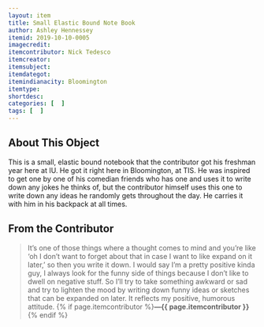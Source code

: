 ```yaml
---
layout: item
title: Small Elastic Bound Note Book
author: Ashley Hennessey
itemid: 2019-10-10-0005
imagecredit: 
itemcontributor: Nick Tedesco
itemcreator: 
itemsubject: 
itemdategot: 
itemindianacity: Bloomington
itemtype: 
shortdesc: 
categories: [  ]
tags: [  ]
---
```

## About This Object

This is a small, elastic bound notebook that the contributor got his freshman year here at IU. He got it right here in Bloomington, at TIS. He was inspired to get one by one of his comedian friends who has one and uses it to write down any jokes he thinks of, but the contributor himself uses this one to write down any ideas he randomly gets throughout the day. He carries it with him in his backpack at all times. 

## From the Contributor

> It’s one of those things where a thought comes to mind and you’re like ‘oh I don’t want to forget about that in case I want to like expand on it later,’ so then you write it down. I would say I’m a pretty positive kinda guy, I always look for the funny side of things because I don’t like to dwell on negative stuff. So I’ll try to take something awkward or sad and try to lighten the mood by writing down funny ideas or sketches that can be expanded on later. It reflects my positive, humorous attitude. {% if page.itemcontributor %}**—{{ page.itemcontributor }}**{% endif %}
